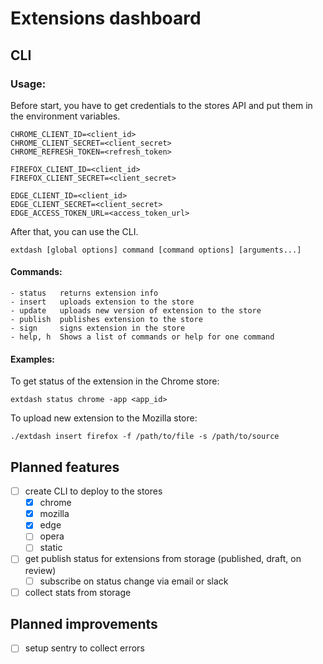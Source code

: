 # Extensions dashboard

## CLI

### Usage:
Before start, you have to get credentials to the stores API and put them in the environment variables.

```dotenv
CHROME_CLIENT_ID=<client_id>
CHROME_CLIENT_SECRET=<client_secret>
CHROME_REFRESH_TOKEN=<refresh_token>

FIREFOX_CLIENT_ID=<client_id>
FIREFOX_CLIENT_SECRET=<client_secret>

EDGE_CLIENT_ID=<client_id>
EDGE_CLIENT_SECRET=<client_secret>
EDGE_ACCESS_TOKEN_URL=<access_token_url>
```

After that, you can use the CLI.

```
extdash [global options] command [command options] [arguments...]
```

#### Commands:
```
- status   returns extension info
- insert   uploads extension to the store
- update   uploads new version of extension to the store
- publish  publishes extension to the store
- sign     signs extension in the store
- help, h  Shows a list of commands or help for one command
```

#### Examples:

To get status of the extension in the Chrome store:
```
extdash status chrome -app <app_id>
```

To upload new extension to the Mozilla store:
```
./extdash insert firefox -f /path/to/file -s /path/to/source
```

## Planned features
- [ ] create CLI to deploy to the stores
  - [x] chrome
  - [x] mozilla
  - [x] edge
  - [ ] opera
  - [ ] static
- [ ] get publish status for extensions from storage (published, draft, on review)
  - [ ] subscribe on status change via email or slack 
- [ ] collect stats from storage

## Planned improvements
- [ ] setup sentry to collect errors